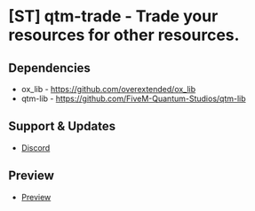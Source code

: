 # [ST] qtm-trade - Trade your resources for other resources.

## Dependencies
* ox_lib - https://github.com/overextended/ox_lib
* qtm-lib - https://github.com/FiveM-Quantum-Studios/qtm-lib

## Support & Updates
* [Discord](https://discord.gg/quantumstudios)

##  Preview
* [Preview]()
